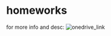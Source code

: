 # homeworks
for more info and desc:
![onedrive_link](https://onedrive.live.com/redir.aspx?cid=1aeec4de4bc00e07&resid=1AEEC4DE4BC00E07!2004&parId=1AEEC4DE4BC00E07!103&authkey=!ABNgVOCpzAM6Zxw)
